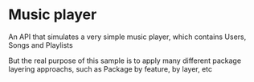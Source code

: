 # Music player

An API that simulates a very simple music player, which contains Users, Songs and Playlists

But the real purpose of this sample is to apply many different package layering approachs, such as Package by feature, by layer, etc